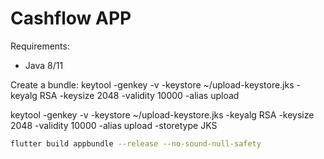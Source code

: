 # Cashflow APP

Requirements:
   - Java 8/11

Create a bundle:
  keytool -genkey -v -keystore ~/upload-keystore.jks -keyalg RSA -keysize 2048 -validity 10000 -alias upload

  keytool -genkey -v -keystore ~/upload-keystore.jks -keyalg RSA -keysize 2048 -validity 10000 -alias upload -storetype JKS

```bash
flutter build appbundle --release --no-sound-null-safety
```